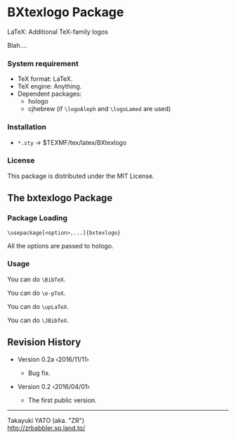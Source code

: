 BXtexlogo Package
=================

LaTeX: Additional TeX-family logos

Blah....

### System requirement

  * TeX format: LaTeX.
  * TeX engine: Anything.
  * Dependent packages:
      - hologo
      - cjhebrew (if `\logoAleph` and `\logoLamed` are used)

### Installation

  - `*.sty` → $TEXMF/tex/latex/BXtexlogo

### License

This package is distributed under the MIT License.

The bxtexlogo Package
---------------------

### Package Loading

    \usepackage[<option>,...]{bxtexlogo}

All the options are passed to hologo.

### Usage

You can do `\BibTeX`.

You can do `\e-pTeX`.

You can do `\upLaTeX`.

You can do `\JBibTeX`.

Revision History
----------------

  * Version 0.2a ‹2016/11/11›
      - Bug fix.

  * Version 0.2  ‹2016/04/01›
      - The first public version.

--------------------
Takayuki YATO (aka. "ZR")  
http://zrbabbler.sp.land.to/
